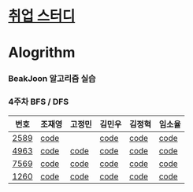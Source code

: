 

# [취업 스터디](https://github.com/sejong-algorithm/Algorithm/blob/master/%EC%B7%A8%EC%97%85%EC%8A%A4%ED%84%B0%EB%94%94/1week.md)


# Alogrithm

### BeakJoon 알고리즘 실습

### 4주차 BFS / DFS

| 번호                                           | 조재영                                                       | 고정민                                                       | 김민우                                                       | 김정혁                                                       | 임소율                                                       |
| ---------------------------------------------- | ------------------------------------------------------------ | ------------------------------------------------------------ | ------------------------------------------------------------ | ------------------------------------------------------------ | ------------------------------------------------------------ |
| [2589](<https://www.acmicpc.net/problem/2589>) | [code](https://github.com/zojae031/Algorithm/blob/4Week/Zojae031/CodingTest/2589.cpp) |                                                              | [code](<https://github.com/KMinWoo/Algorithm-1/tree/4week/KMinWoo/2589.cpp>) | [code](https://github.com/wjdgur778/Algorithm/blob/4week/wjdgur778/JH_2589.cpp) | [code](https://github.com/syli9526/Algorithm-1/blob/3Week/syli9526/BJ10026.cpp) |
| [4963](<https://www.acmicpc.net/problem/4963>) | [code](https://github.com/zojae031/Algorithm/blob/1Week/Zojae031/CodingTest/1541.cpp) | [code](https://github.com/JeongMinGo/Algorithm-1/blob/1Week/JeongMinGo/BJ1541.java) | [code](<https://github.com/KMinWoo/Algorithm-1/tree/4week/KMinWoo/4963.cpp>) | [code](https://github.com/wjdgur778/Algorithm/blob/4week/wjdgur778/JH_4963.cpp) | [code](https://github.com/syli9526/Algorithm-1/blob/1Week/syli9526/BJ4179.cpp) |
| [7569](<https://www.acmicpc.net/problem/7569>) | [code](https://github.com/zojae031/Algorithm/blob/1Week/Zojae031/CodingTest/14717.cpp) | [code](https://github.com/JeongMinGo/Algorithm-1/blob/1Week/JeongMinGo/BJ14717.java) | [code](<https://github.com/KMinWoo/Algorithm-1/tree/4week/KMinWoo/7569.cpp>) | [code](https://github.com/wjdgur778/Algorithm/blob/4week/wjdgur778/JH_7569.cpp) | [code](https://github.com/syli9526/Algorithm-1/blob/1Week/syli9526/BJ1707.cpp) |
| [1260](<https://www.acmicpc.net/problem/1260>) | [code](https://github.com/zojae031/Algorithm/blob/1Week/Zojae031/CodingTest/2875.cpp) | [code](https://github.com/JeongMinGo/Algorithm-1/blob/1Week/JeongMinGo/BJ14717.java) | [code](<https://github.com/KMinWoo/Algorithm-1/tree/4week/KMinWoo/1260.cpp>) | [code](https://github.com/wjdgur778/Algorithm/blob/4week/wjdgur778/JH_1260.cpp) | [code](https://github.com/syli9526/Algorithm-1/blob/3Week/syli9526/BJ9372.cpp) |



